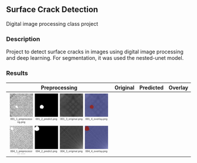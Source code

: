 ## Surface Crack Detection

Digital image processing class project

### Description

Project to detect surface cracks in images using digital image processing and deep learning.
For segmentation, it was used the nested-unet model. 

### Results


| Preprocessing | Original  | Predicted | Overlay |
| ------------- | ------------- | ------------- | ------------- |
|   <img src="https://github.com/wook3024/Nested-UNet-for-surface_crack_detection/blob/master/doc/result.PNG" width="275" /> |
